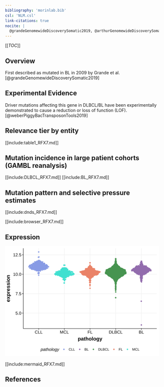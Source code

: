 ```yaml
---
bibliography: 'morinlab.bib'
csl: 'NLM.csl'
link-citations: true
nocite: |
  @grandeGenomewideDiscoverySomatic2019, @arthurGenomewideDiscoverySomatic2018, 
---
```

[[_TOC_]]

## Overview

First described as mutated in BL in 2009 by Grande et al.[@grandeGenomewideDiscoverySomatic2019]


## Experimental Evidence

Driver mutations affecting this gene in DLBCL/BL have been experimentally demonstrated to cause a reduction or loss of function (LOF).[@weberPiggyBacTransposonTools2019]

## Relevance tier by entity

[[include:table1_RFX7.md]]

## Mutation incidence in large patient cohorts (GAMBL reanalysis)

[[include:DLBCL_RFX7.md]]
[[include:BL_RFX7.md]]

## Mutation pattern and selective pressure estimates

[[include:dnds_RFX7.md]]


[[include:browser_RFX7.md]]

## Expression
![](images/gene_expression/RFX7_by_pathology.svg)

[[include:mermaid_RFX7.md]]

## References


<!-- ORIGIN: grandeGenomewideDiscoverySomatic2019 -->
<!-- BL: grandeGenomewideDiscoverySomatic2019 -->
